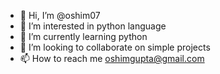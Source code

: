- 👋 Hi, I’m @oshim07
- 👀 I’m interested in python language
- 🌱 I’m currently learning python
- 💞️ I’m looking to collaborate on simple projects
- 📫 How to reach me oshimgupta@gmail.com

<!---
oshim07/oshim07 is a ✨ special ✨ repository because its `README.md` (this file) appears on your GitHub profile.
You can click the Preview link to take a look at your changes.
--->
